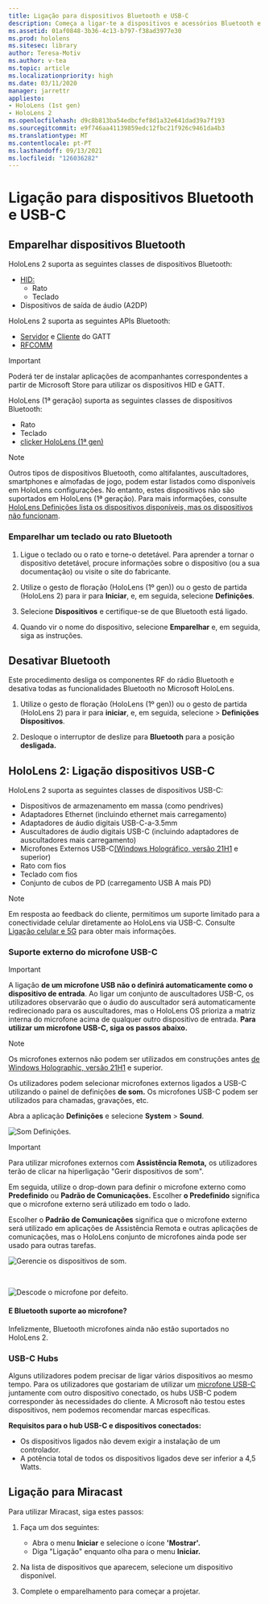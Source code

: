 ```yaml
---
title: Ligação para dispositivos Bluetooth e USB-C
description: Começa a ligar-te a dispositivos e acessórios Bluetooth e USB-C dos seus HoloLens dispositivos de realidade mista.
ms.assetid: 01af0848-3b36-4c13-b797-f38ad3977e30
ms.prod: hololens
ms.sitesec: library
author: Teresa-Motiv
ms.author: v-tea
ms.topic: article
ms.localizationpriority: high
ms.date: 03/11/2020
manager: jarrettr
appliesto:
- HoloLens (1st gen)
- HoloLens 2
ms.openlocfilehash: d9c8b813ba54edbcfef8d1a32e641dad39a7f193
ms.sourcegitcommit: e9f746aa41139859edc12fbc21f926c9461da4b3
ms.translationtype: MT
ms.contentlocale: pt-PT
ms.lasthandoff: 09/13/2021
ms.locfileid: "126036282"
---
```

# <a name="connect-to-bluetooth-and-usb-c-devices"></a>Ligação para dispositivos Bluetooth e USB-C

## <a name="pair-bluetooth-devices"></a>Emparelhar dispositivos Bluetooth

HoloLens 2 suporta as seguintes classes de dispositivos Bluetooth:

- [HID:](/windows-hardware/drivers/hid/)
    - Rato
    - Teclado
- Dispositivos de saída de áudio (A2DP)

HoloLens 2 suporta as seguintes APIs Bluetooth:
- [Servidor](/windows/uwp/devices-sensors/gatt-server) e [Cliente](/windows/uwp/devices-sensors/gatt-client) do GATT
- [RFCOMM](/windows/uwp/devices-sensors/send-or-receive-files-with-rfcomm)
>[!IMPORTANT]
> Poderá ter de instalar aplicações de acompanhantes correspondentes a partir de Microsoft Store para utilizar os dispositivos HID e GATT.

HoloLens (1ª geração) suporta as seguintes classes de dispositivos Bluetooth:

- Rato
- Teclado
- [clicker HoloLens (1ª gen)](hololens1-clicker.md)

> [!NOTE]
> Outros tipos de dispositivos Bluetooth, como altifalantes, auscultadores, smartphones e almofadas de jogo, podem estar listados como disponíveis em HoloLens configurações. No entanto, estes dispositivos não são suportados em HoloLens (1ª geração). Para mais informações, consulte [HoloLens Definições lista os dispositivos disponíveis, mas os dispositivos não funcionam](hololens-troubleshooting.md#devices-listed-as-available-in-settings-dont-work).

### <a name="pair-a-bluetooth-keyboard-or-mouse"></a>Emparelhar um teclado ou rato Bluetooth

1. Ligue o teclado ou o rato e torne-o detetável. Para aprender a tornar o dispositivo detetável, procure informações sobre o dispositivo (ou a sua documentação) ou visite o site do fabricante.

1. Utilize o gesto de floração (HoloLens (1º gen)) ou o gesto de partida (HoloLens 2) para ir para **Iniciar**, e, em seguida, selecione **Definições**.

1. Selecione **Dispositivos** e certifique-se de que Bluetooth está ligado.  

1. Quando vir o nome do dispositivo, selecione **Emparelhar** e, em seguida, siga as instruções.

## <a name="disable-bluetooth"></a>Desativar Bluetooth

Este procedimento desliga os componentes RF do rádio Bluetooth e desativa todas as funcionalidades Bluetooth no Microsoft HoloLens.

1. Utilize o gesto de floração (HoloLens (1º gen)) ou o gesto de partida (HoloLens 2) para ir para **iniciar**, e, em seguida, selecione   >  **Definições Dispositivos**.

1. Desloque o interruptor de deslize para **Bluetooth** para a posição **desligada.**

## <a name="hololens-2-connect-usb-c-devices"></a>HoloLens 2: Ligação dispositivos USB-C

HoloLens 2 suporta as seguintes classes de dispositivos USB-C:

- Dispositivos de armazenamento em massa (como pendrives)
- Adaptadores Ethernet (incluindo ethernet mais carregamento)
- Adaptadores de áudio digitais USB-C-a-3.5mm
- Auscultadores de áudio digitais USB-C (incluindo adaptadores de auscultadores mais carregamento)
- Microfones Externos USB-C[(Windows Holográfico, versão 21H1](hololens-release-notes.md#windows-holographic-version-21h1) e superior)
- Rato com fios
- Teclado com fios
- Conjunto de cubos de PD (carregamento USB A mais PD)


> [!NOTE]
> Em resposta ao feedback do cliente, permitimos um suporte limitado para a conectividade celular diretamente ao HoloLens via USB-C. Consulte [Ligação celular e 5G](hololens-cellular.md) para obter mais informações.

### <a name="usb-c-external-microphone-support"></a>Suporte externo do microfone USB-C

> [!IMPORTANT]
> A ligação **de um microfone USB não o definirá automaticamente como o dispositivo de entrada**. Ao ligar um conjunto de auscultadores USB-C, os utilizadores observarão que o áudio do auscultador será automaticamente redirecionado para os auscultadores, mas o HoloLens OS prioriza a matriz interna do microfone acima de qualquer outro dispositivo de entrada. **Para utilizar um microfone USB-C, siga os passos abaixo.**

> [!NOTE]
> Os microfones externos não podem ser utilizados em construções antes [de Windows Holographic, versão 21H1](hololens-release-notes.md#windows-holographic-version-21h1) e superior. 

Os utilizadores podem selecionar microfones externos ligados a USB-C utilizando o painel de definições **de som.** Os microfones USB-C podem ser utilizados para chamadas, gravações, etc.

Abra a aplicação **Definições** e selecione **System**  >  **Sound**.

![Som Definições.](images/usbc-mic-1.jpg)

> [!IMPORTANT]
> Para utilizar microfones externos com **Assistência Remota,** os utilizadores terão de clicar na hiperligação "Gerir dispositivos de som".
>
> Em seguida, utilize o drop-down para definir o microfone externo como **Predefinido** ou **Padrão de Comunicações.** Escolher **o Predefinido** significa que o microfone externo será utilizado em todo o lado.
>
> Escolher o **Padrão de Comunicações** significa que o microfone externo será utilizado em aplicações de Assistência Remota e outras aplicações de comunicações, mas o HoloLens conjunto de microfones ainda pode ser usado para outras tarefas.

![Gerencie os dispositivos de som.](images/usbc-mic-2.png)

<br>

![Descode o microfone por defeito.](images/usbc-mic-3.jpg)

#### <a name="what-about-bluetooth-microphone-support"></a>E Bluetooth suporte ao microfone?

Infelizmente, Bluetooth microfones ainda não estão suportados no HoloLens 2.

### <a name="usb-c-hubs"></a>USB-C Hubs

Alguns utilizadores podem precisar de ligar vários dispositivos ao mesmo tempo. Para os utilizadores que gostariam de utilizar um [microfone USB-C](#usb-c-external-microphone-support) juntamente com outro dispositivo conectado, os hubs USB-C podem corresponder às necessidades do cliente. A Microsoft não testou estes dispositivos, nem podemos recomendar marcas específicas.

**Requisitos para o hub USB-C e dispositivos conectados:**

- Os dispositivos ligados não devem exigir a instalação de um controlador.
- A potência total de todos os dispositivos ligados deve ser inferior a 4,5 Watts.

## <a name="connect-to-miracast"></a>Ligação para Miracast

Para utilizar Miracast, siga estes passos:

1. Faça um dos seguintes:  

   - Abra o menu **Iniciar** e selecione o ícone **'Mostrar'.**
   - Diga "Ligação" enquanto olha para o menu **Iniciar.**  

1. Na lista de dispositivos que aparecem, selecione um dispositivo disponível.

1. Complete o emparelhamento para começar a projetar.
